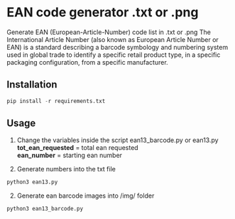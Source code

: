 # EAN code generator     .txt or .png

Generate EAN (European-Article-Number) code list in .txt or .png 
The International Article Number (also known as European Article Number or EAN)
is a standard describing a barcode symbology and numbering system used in global trade
to identify a specific retail product type, in a specific packaging configuration,
from a specific manufacturer. 

## Installation
``` python
pip install -r requirements.txt
```

## Usage

1. Change the variables inside the script ean13_barcode.py or ean13.py <br>
       **tot_ean_requested** = total ean requested <br>
       **ean_number** = starting ean number <br>

2. Generate numbers into the txt file
``` python
python3 ean13.py
```
2. Generate ean barcode images into /img/ folder
``` python    
python3 ean13_barcode.py
```
            
